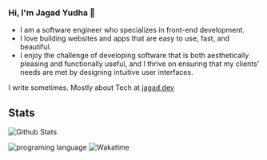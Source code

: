 ### Hi, I'm Jagad Yudha 👋

- I am a software engineer who specializes in front-end development.
- I love building websites and apps that are easy to use, fast, and beautiful. 
- I enjoy the challenge of developing software that is both aesthetically pleasing and functionally useful, and I thrive on ensuring that my clients' needs are met by designing intuitive user interfaces.

I write sometimes. Mostly about Tech at [jagad.dev](https://jagad.dev)

## Stats
![Github Stats](https://github-readme-stats.vercel.app/api?username=jagadyudha&show_icons=true&theme=radical&layout=compact)

![programing language](https://github-readme-stats.vercel.app/api/top-langs/?username=jagadyudha&theme=radical&layout=compact)
![Wakatime](https://github-readme-stats.vercel.app/api/wakatime?username=jagadyudha&theme=radical&layout=compact)

